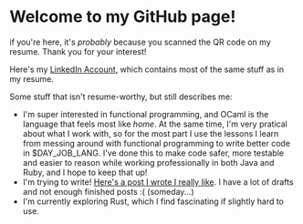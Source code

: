 # Welcome to my GitHub page!

if you're here, it's *probably* because you scanned the QR code on my resume. Thank you for your interest! 

Here's my [LinkedIn Account,](https://www.linkedin.com/in/shrikup/) which contains most of the same stuff as in my resume.

Some stuff that isn't resume-worthy, but still describes me:

- I'm super interested in functional programming, and OCaml is the language that feels most like *home*. At the same time, I'm very pratical about what I work with, so for the most part I use the lessons I learn from messing around with functional programming to write better code in $DAY_JOB_LANG. I've done this to make code safer, more testable and easier to reason while working professionally in both Java and Ruby, and I hope to keep that up!
- I'm trying to write! [Here's a post I wrote I really like](https://blog.shrikanthup.com/2021-12-04-ecto-data/). I have a lot of drafts and not enough finished posts :( (someday...)
- I'm currently exploring Rust, which I find fascinating if slightly hard to use. 
